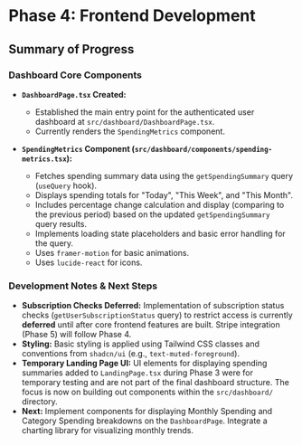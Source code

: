 # Phase 4: Frontend Development

## Summary of Progress

### Dashboard Core Components

- **`DashboardPage.tsx` Created:**
    - Established the main entry point for the authenticated user dashboard at `src/dashboard/DashboardPage.tsx`.
    - Currently renders the `SpendingMetrics` component.

- **`SpendingMetrics` Component (`src/dashboard/components/spending-metrics.tsx`):**
    - Fetches spending summary data using the `getSpendingSummary` query (`useQuery` hook).
    - Displays spending totals for "Today", "This Week", and "This Month".
    - Includes percentage change calculation and display (comparing to the previous period) based on the updated `getSpendingSummary` query results.
    - Implements loading state placeholders and basic error handling for the query.
    - Uses `framer-motion` for basic animations.
    - Uses `lucide-react` for icons.

### Development Notes & Next Steps

- **Subscription Checks Deferred:** Implementation of subscription status checks (`getUserSubscriptionStatus` query) to restrict access is currently **deferred** until after core frontend features are built. Stripe integration (Phase 5) will follow Phase 4.
- **Styling:** Basic styling is applied using Tailwind CSS classes and conventions from `shadcn/ui` (e.g., `text-muted-foreground`).
- **Temporary Landing Page UI:** UI elements for displaying spending summaries added to `LandingPage.tsx` during Phase 3 were for temporary testing and are not part of the final dashboard structure. The focus is now on building out components within the `src/dashboard/` directory.
- **Next:** Implement components for displaying Monthly Spending and Category Spending breakdowns on the `DashboardPage`. Integrate a charting library for visualizing monthly trends.

